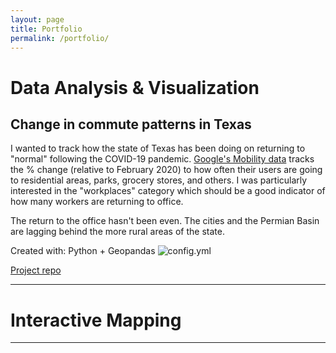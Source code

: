```yaml
---
layout: page
title: Portfolio
permalink: /portfolio/
---
```


# Data Analysis & Visualization

## Change in commute patterns in Texas

I wanted to track how the state of Texas has been doing on returning to "normal" following the COVID-19 pandemic. [Google's Mobility data](https://www.google.com/covid19/mobility/) tracks the % change (relative to February 2020) to how often their users are going to residential areas, parks, grocery stores, and others. I was particularly interested in the "workplaces" category which should be a good indicator of how many workers are returning to office. 

The return to the office hasn't been even. The cities and the Permian Basin are lagging behind the more rural areas of the state.

Created with: Python + Geopandas
![config.yml]({{site.baseurl}}/visualizations/Texas-Mobility-Maps/TX%20Google%20Workplaces.gif) 

[Project repo](https://github.com/Charlie-Henry/ModalShift/tree/master/visualizations/Texas-Mobility-Maps)

***

# Interactive Mapping 

***
